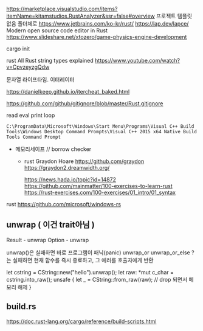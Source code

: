 https://marketplace.visualstudio.com/items?itemName=kitamstudios.RustAnalyzer&ssr=false#overview
  프로젝트 템플릿 없음 폴더체로
https://www.jetbrains.com/ko-kr/rust/
https://lap.dev/lapce/
  Modern open source code editor in Rust
https://www.slideshare.net/xtozero/game-physics-engine-development

cargo init

rust
 All Rust string types explained https://www.youtube.com/watch?v=CpvzeyzgQdw


문자열
라이프타임.
이터레이터


https://danielkeep.github.io/itercheat_baked.html

https://github.com/github/gitignore/blob/master/Rust.gitignore

read eval print loop


`C:\ProgramData\Microsoft\Windows\Start Menu\Programs\Visual C++ Build Tools\Windows Desktop Command Prompts\Visual C++ 2015 x64 Native Build Tools Command Prompt`



- 메모리세이프
   // borrow checker
  - rust
    Graydon Hoare
	https://github.com/graydon
	https://graydon2.dreamwidth.org/
	
	https://news.hada.io/topic?id=14872
	https://github.com/mainmatter/100-exercises-to-learn-rust
	https://rust-exercises.com/100-exercises/01_intro/01_syntax


rust
https://github.com/microsoft/windows-rs


## unwrap ( 이건 trait아님 )
Result - unwrap
Option - unwrap

unwrap()은 실패하면 바로 프로그램이 패닉(panic) 
unwrap_or
unwrap_or_else
?는 실패하면 현재 함수를 즉시 종료하고, 그 에러를 호출자에게 반환


let cstring = CString::new("hello").unwrap();
let raw: *mut c_char = cstring.into_raw();
unsafe {
    let _ = CString::from_raw(raw); // drop 되면서 메모리 해제
}


## build.rs
https://doc.rust-lang.org/cargo/reference/build-scripts.html